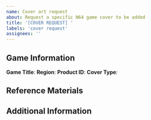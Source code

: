 ```yaml
---
name: Cover art request
about: Request a specific N64 game cover to be added
title: '[COVER REQUEST] '
labels: 'cover request'
assignees: ''
---
```


## Game Information

**Game Title**: 
**Region**: <!-- USA, Europe, Japan, etc. -->
**Product ID**: <!-- e.g., NUS-NSME-USA -->
**Cover Type**: <!-- Label Art or Box Art -->

## Reference Materials

<!-- If you have reference images or links to the original cover art, please provide them here -->

## Additional Information

<!-- Any other details that might help create an accurate cover -->
